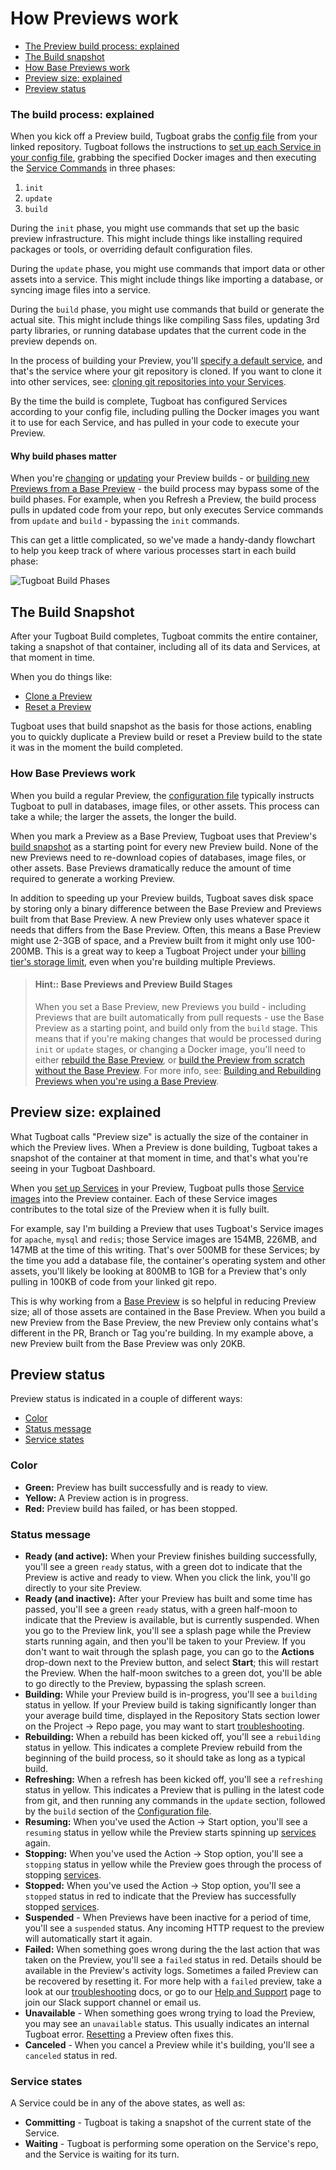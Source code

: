 # How Previews work

- [The Preview build process: explained](#the-build-process-explained)
- [The Build snapshot](#the-build-snapshot)
- [How Base Previews work](#how-base-previews-work)
- [Preview size: explained](#preview-size-explained)
- [Preview status](#preview-status)

### The build process: explained

When you kick off a Preview build, Tugboat grabs the
[config file](../../setting-up-tugboat/index.md#create-a-tugboat-config-file)
from your linked repository. Tugboat follows the instructions to
[set up each Service in your config file](../../setting-up-services/index.md),
grabbing the specified Docker images and then executing the
[Service Commands](../../setting-up-services/index.md#service-commands) in three
phases:

1. `init`
2. `update`
3. `build`

During the `init` phase, you might use commands that set up the basic preview
infrastructure. This might include things like installing required packages or
tools, or overriding default configuration files.

During the `update` phase, you might use commands that import data or other
assets into a service. This might include things like importing a database, or
syncing image files into a service.

During the `build` phase, you might use commands that build or generate the
actual site. This might include things like compiling Sass files, updating 3rd
party libraries, or running database updates that the current code in the
preview depends on.

In the process of building your Preview, you'll
[specify a default service](../../setting-up-services/index.md#define-a-default-service),
and that's the service where your git repository is cloned. If you want to clone
it into other services, see:
[cloning git repositories into your Services](../../setting-up-services/index.md#cloning-git-repositories-into-your-services).

By the time the build is complete, Tugboat has configured Services according to
your config file, including pulling the Docker images you want it to use for
each Service, and has pulled in your code to execute your Preview.

#### Why build phases matter

When you're [changing](../administer-previews/index.md#rebuild-previews) or
[updating](../administer-previews/index.md#refresh-previews) your Preview
builds - or
[building new Previews from a Base Preview](../work-with-base-previews/index.md#building-and-rebuilding-previews-when-youre-using-a-base-preview) -
the build process may bypass some of the build phases. For example, when you
Refresh a Preview, the build process pulls in updated code from your repo, but
only executes Service commands from `update` and `build` - bypassing the `init`
commands.

This can get a little complicated, so we've made a handy-dandy flowchart to help
you keep track of where various processes start in each build phase:

![Tugboat Build Phases](../../_images/tugboat-build-phases.png)

## The Build Snapshot

After your Tugboat Build completes, Tugboat commits the entire container, taking
a snapshot of that container, including all of its data and Services, at that
moment in time.

When you do things like:

- [Clone a Preview](../administer-previews/index.md#duplicate-a-preview)
- [Reset a Preview](../administer-previews/index.md#reset)

Tugboat uses that build snapshot as the basis for those actions, enabling you to
quickly duplicate a Preview build or reset a Preview build to the state it was
in the moment the build completed.

### How Base Previews work

When you build a regular Preview, the
[configuration file](../../setting-up-services/index.md#create-a-tugboat-config-file)
typically instructs Tugboat to pull in databases, image files, or other assets.
This process can take a while; the larger the assets, the longer the build.

When you mark a Preview as a Base Preview, Tugboat uses that Preview's
[build snapshot](#the-build-snapshot) as a starting point for every new Preview
build. None of the new Previews need to re-download copies of databases, image
files, or other assets. Base Previews dramatically reduce the amount of time
required to generate a working Preview.

In addition to speeding up your Preview builds, Tugboat saves disk space by
storing only a binary difference between the Base Preview and Previews built
from that Base Preview. A new Preview only uses whatever space it needs that
differs from the Base Preview. Often, this means a Base Preview might use 2-3GB
of space, and a Preview built from it might only use 100-200MB. This is a great
way to keep a Tugboat Project under your
[billing tier's storage limit](../../tugboat-billing/index.md#how-does-tugboat-pricing-work),
even when you're building multiple Previews.

> #### Hint:: Base Previews and Preview Build Stages
>
> When you set a Base Preview, new Previews you build - including Previews that
> are built automatically from pull requests - use the Base Preview as a
> starting point, and build only from the `build` stage. This means that if
> you're making changes that would be processed during `init` or `update`
> stages, or changing a Docker image, you'll need to either
> [rebuild the Base Preview](../work-with-base-previews/index.md#change-a-base-preview),
> or
> [build the Preview from scratch without the Base Preview](../work-with-base-previews/index.md#build-a-preview-with-no-base-preview).
> For more info, see:
> [Building and Rebuilding Previews when you're using a Base Preview](../work-with-base-previews/index.md#building-and-rebuilding-previews-when-youre-using-a-base-preview).

## Preview size: explained

What Tugboat calls "Preview size" is actually the size of the container in which
the Preview lives. When a Preview is done building, Tugboat takes a snapshot of
the container at that moment in time, and that's what you're seeing in your
Tugboat Dashboard.

When you [set up Services](../../setting-up-services/index.md) in your Preview,
Tugboat pulls those
[Service images](../../setting-up-services/index.md#specify-a-service-image)
into the Preview container. Each of these Service images contributes to the
total size of the Preview when it is fully built.

For example, say I'm building a Preview that uses Tugboat's Service images for
`apache`, `mysql` and `redis`; those Service images are 154MB, 226MB, and 147MB
at the time of this writing. That's over 500MB for these Services; by the time
you add a database file, the container's operating system and other assets,
you'll likely be looking at 800MB to 1GB for a Preview that's only pulling in
100KB of code from your linked git repo.

This is why working from a [Base Preview](#how-base-previews-work) is so helpful
in reducing Preview size; all of those assets are contained in the Base Preview.
When you build a new Preview from the Base Preview, the new Preview only
contains what's different in the PR, Branch or Tag you're building. In my
example above, a new Preview built from the Base Preview was only 20KB.

## Preview status

Preview status is indicated in a couple of different ways:

- [Color](#color)
- [Status message](#status-message)
- [Service states](#service-states)

### Color

- **Green:** Preview has built successfully and is ready to view.
- **Yellow:** A Preview action is in progress.
- **Red:** Preview build has failed, or has been stopped.

### Status message

- **Ready (and active):** When your Preview finishes building successfully,
  you'll see a green `ready` status, with a green dot to indicate that the
  Preview is active and ready to view. When you click the link, you'll go
  directly to your site Preview.
- **Ready (and inactive):** After your Preview has built and some time has
  passed, you'll see a green `ready` status, with a green half-moon to indicate
  that the Preview is available, but is currently suspended. When you go to the
  Preview link, you'll see a splash page while the Preview starts running again,
  and then you'll be taken to your Preview. If you don't want to wait through
  the splash page, you can go to the **Actions** drop-down next to the Preview
  button, and select **Start**; this will restart the Preview. When the
  half-moon switches to a green dot, you'll be able to go directly to the
  Preview, bypassing the splash screen.
- **Building:** While your Preview build is in-progress, you'll see a `building`
  status in yellow. If your Preview build is taking significantly longer than
  your average build time, displayed in the Repository Stats section lower on
  the Project -> Repo page, you may want to start
  [troubleshooting](../../troubleshooting/index.md).
- **Rebuilding:** When a rebuild has been kicked off, you'll see a `rebuilding`
  status in yellow. This indicates a complete Preview rebuild from the beginning
  of the build process, so it should take as long as a typical build.
- **Refreshing:** When a refresh has been kicked off, you'll see a `refreshing`
  status in yellow. This indicates a Preview that is pulling in the latest code
  from git, and then running any commands in the `update` section, followed by
  the `build` section of the
  [Configuration file](../../setting-up-services/index.md#create-a-tugboat-config-file).
- **Resuming:** When you've used the Action -> Start option, you'll see a
  `resuming` status in yellow while the Preview starts spinning up
  [services](../../setting-up-services/index.md) again.
- **Stopping:** When you've used the Action -> Stop option, you'll see a
  `stopping` status in yellow while the Preview goes through the process of
  stopping [services](../../setting-up-services/index.md).
- **Stopped:** When you've used the Action -> Stop option, you'll see a
  `stopped` status in red to indicate that the Preview has successfully stopped
  [services](../../setting-up-services/index.md).
- **Suspended** - When Previews have been inactive for a period of time, you'll
  see a `suspended` status. Any incoming HTTP request to the preview will
  automatically start it again.
- **Failed:** When something goes wrong during the the last action that was
  taken on the Preview, you'll see a `failed` status in red. Details should be
  available in the Preview's activity logs. Sometimes a failed Preview can be
  recovered by resetting it. For more help with a `failed` preview, take a look
  at our [troubleshooting](../../troubleshooting/index.md) docs, or go to our
  [Help and Support](../../support/index.md) page to join our Slack support
  channel or email us.
- **Unavailable** - When something goes wrong trying to load the Preview, you
  may see an `unavailable` status. This usually indicates an internal Tugboat
  error. [Resetting](../administer-previews/index.md#reset) a Preview often
  fixes this.
- **Canceled** - When you cancel a Preview while it's building, you'll see a
  `canceled` status in red.

### Service states

A Service could be in any of the above states, as well as:

- **Committing** - Tugboat is taking a snapshot of the current state of the
  Service.
- **Waiting** - Tugboat is performing some operation on the Service's repo, and
  the Service is waiting for its turn.

